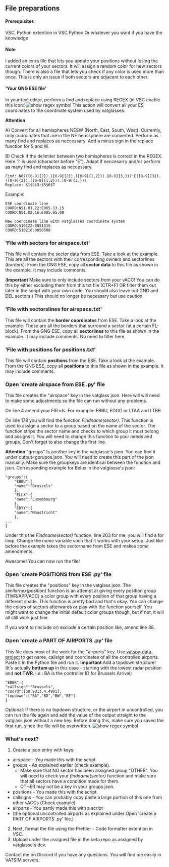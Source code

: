 
## File preparations

#### Prerequisites
VSC, Python extention in VSC
Python
Or whatever you want if you have the knowledge

#### Note
I added an extra file that lets you update your positions without losing the current colors of your sectors. It will assign a random color for new sectors though. There is also a file that lets you check if any color is used more than once. This is only an issue if both sectors are adjacent to each other.

  

#### 'Your GNG ESE file'

In your text editor, perform a find and replace using REGEX (in VSC enable this icon:)![show regex symbol](https://cdn.discordapp.com/attachments/1071509192680153239/1071831914526298203/image.png)
This action will convert all your ES coordinates to the coordinate system used by vatglasses.

**Attention**

A) Convert for all hemispheres NESW (North, East, South, West). Currently, only coordinates that are in the NE hemisphere are converted. Perform as many find and replaces as neccessary. Add a minus sign in the replace function for S and W.

B) Check if the delimiter between two hemispheres is correct in the REGEX. Here ':' is used (character before "E"). Adapt if neccesarry and/or perform as many find and replaces as neccessary.
```
Find: N0?([0-9]{2}).([0-9]{2}).([0-9]{1,2})(.[0-9]{3,})?:E([0-9]{3}).([0-9]{2}).([0-9]{1,2})(.[0-9]{3,})?
Replace: $1$2$3:$5$6$7
```

  Example:
```
ESE coordinate line
COORD:N51.01.22:E005.13.15
COORD:N51.02.16:E005.05.08

New coordinate line with vatglasses coordinate system
COORD:510122:0051315
COORD:510216:0050508
```
 
### 'File with sectors for airspace.txt'
This file will contain the sector data from ESE. Take a look at the example.
This are all the sectors with their corresponding owners and sectorlines (borders).
From the GNG ESE, copy all **sector data** to this file as shown in the example. It may include comments. 

(**Important** Make sure to only include sectors from your vACC! You can do this by either excluding them from this txt file (CTR+F) OR filter them out later in the script with your own code. You should also leave out GND and DEL sectors.) This should no longer be necessary but use caution.

### 'File with sectorslines for airspace.txt'
This file will contain the **border coordinates** from ESE. Take a look at the example. 
These are all the borders that surround a sector (at a certain FL-block).
From the GNG ESE, copy all **sectorlines** to this file as shown in the example. It may include comments. 
No need to filter here.

### 'File with positions for positions.txt'
This file will contain **positions** from the ESE. Take a look at the example. 
From the GNG ESE, copy all **positions** to this file as shown in the example. It may include comments. 

 
### Open 'create airspace from ESE .py' file
This file creates the "airspace" key in the vatglass json.
Here will will need to make some adjustments so the file can run without any problems. 

On line 4 amend your FIR ids. For example: EBBU, EDGG or LTAA and LTBB

On line 178 you will find the function *Findname(sector)*. This function is used to assign a sector to a group based on the name of the sector. The function strips the sector name and checks to which group it must belong and assigns it. You will need to change this function to your needs and groups. Don't forget to also change the first line.

**Attention**
"groups" Is another key in the vatglasse's json. You can find it under output<gorupos.json. You will need to create this part of the json manually. Make sure the groupkeys are identical between the function and json. Corresponding example for Belux in the vatglasse's json: 
```
"groups":{
	"EBBU":{
	"name":"Brussels"
	},
	"ELLX":{
	"name":"Luxembourg"
	},
	"EDYY":{
	"name":"Maastricht"
	},
...
}
```

Under this the *Findname(sector)* function, line 203 for me, you will find a for loop. Change the *name* variable such that it works with your setup. Just like before the example takes the sectorname from ESE and makes some amendments.

Awesome! You can now run the file!

### Open 'create POSITIONS from ESE .py' file
This file creates the "positions" key in the vatglass json.
The *similarhex(position)* function is an attempt at giving every position group (TWR/APP/ACC) a color group with every position of that group having a different shade.  This function is pretty bad and that's okay. You can change the colors of sectors afterwards or play with the function yourself. You might want to change the initial default color groups though, but if not, it will all still work just fine.

If you want to (include or) exclude a certain position like, amend line 88. 

### Open 'create a PART OF AIRPORTS .py' file
This file does most of the work for the "airports" key. Use [vatspy-data-project](https://github.com/vatsimnetwork/vatspy-data-project/blob/master/VATSpy.dat) to get name, callsign and coordinates of all the controlled airports. Paste it in the Python file and run it. 
**Important** 
Add a topdown structure!  (It's actually **bottum up** in this case - starting with the lowest radar position and **not TWR**. I.e.: BA is the controller ID for Brussels Arrival)
 ```
 "EBBR":{
"callsign":"Brussels",
"coord":[50.9013,4.4901],
"topdown":["BA","BD","BW","BE"]
}
```
Optional: If there is no topdown structure, or the airport in uncontrolled, you can run the file again and add the value of the output straight to the vatglass json without a new key. Before doing this, make sure you saved the first run, since the file will be overwritten.
![show regex symbol](https://cdn.discordapp.com/attachments/727230055301906483/1080591518273900565/image.png)

### What's next?
1. Create a json entry with keys:
* airspace - You made this with the script.
* groups - As explained earlier (check example). 
	* Make sure that NO sector has been assigned group "OTHER". You will need to check your *findname(sector)* function and make sure that all sectors have a condition made for them.
	* OTHER may not be a key in your groups json. 
* positions - You made this with the script.
* callsigns - You can probably copy paste a large portion of this one from other vACCs (Check example).
* airports - You partly made this with a script
* (the optional uncontrolled airports as explained under Open 'create a PART OF AIRPORTS .py' file.)

2. Next, format the file using the Prettier - Code formatter extention in VSC.
3. Upload under the assigned file in the beta repo as assigned by vatglasse's dev. 

Contact me on Discord if you have any questions. You will find me easily in VATSIM servers.
